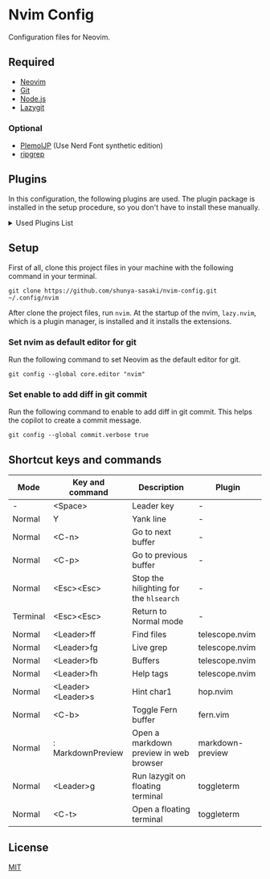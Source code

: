 # Nvim Config

Configuration files for Neovim.

## Required

- [Neovim](https://neovim.io)
- [Git](https://git-scm.com)
- [Node.js](https://nodejs.org/en)
- [Lazygit](https://github.com/jesseduffield/lazygit)

### Optional

- [PlemolJP](https://github.com/yuru7/PlemolJP) (Use Nerd Font synthetic edition)
- [ripgrep](https://github.com/BurntSushi/ripgrep)

## Plugins

In this configuration, the following plugins are used.
The plugin package is installed in the setup procedure,
so you don't have to install these manually.

<details>
<summary>Used Plugins List</summary>

- [tanvirtin/monkai.nvim](https://github.com/tanvirtin/monokai.nvim)
- [folke/tokyonight.nvim](https://github.com/folke/tokyonight.nvim)
- [catppuccin/nvim](https://github.com/catppuccin/nvim)
- [nvim-telescope/telescope.nvim](https://github.com/nvim-telescope/telescope.nvim)
- [nvim-treesitter/nvim-treesitter](https://github.com/nvim-treesitter/nvim-treesitter)
- [akinsho/toggleterm.nvim](https://github.com/akinsho/toggleterm.nvim)
- [lewis6991/gitsigns.nvim](https://github.com/lewis6991/gitsigns.nvim)
- [windwp/nvim-autopairs](https://github.com/windwp/nvim-autopairs)
- [numToStr/Comment.nvim](https://github.com/numToStr/Comment.nvim)
- [kylechui/nvim-surround](https://github.com/kylechui/nvim-surround)
- [phaazon/hop.nvim](https://github.com/phaazon/hop.nvim)
- [lambdalisue/fern.vim](https://github.com/lambdalisue/fern.vim)
- [fern-renderer-nerdfont.vim](https://github.com/)
- [nvim-lualine/lualine.nvim](https://github.com/nvim-lualine/lualine.nvim)
- [iamcco/markdown-preview.nvim](https://github.com/iamcco/markdown-preview.nvim)

</details>

## Setup

First of all, clone this project files in your machine
with the following command in your terminal.

```shell
git clone https://github.com/shunya-sasaki/nvim-config.git ~/.config/nvim
```

After clone the project files, run `nvim`.
At the startup of the nvim, `lazy.nvim`, which is a plugin manager,
is installed and it installs the extensions.

### Set nvim as default editor for git

Run the following command to set Neovim as the default editor for git.

```shell
git config --global core.editor "nvim"
```

### Set enable to add diff in git commit

Run the following command to enable to add diff in git commit.
This helps the copilot to create a commit message.

```shell
git config --global commit.verbose true
```

## Shortcut keys and commands

| Mode     | Key and command       | Description                            | Plugin           |
| -------- | --------------------- | -------------------------------------- | ---------------- |
| -        | \<Space\>             | Leader key                             | -                |
| Normal   | Y                     | Yank line                              | -                |
| Normal   | \<C-n\>               | Go to next buffer                      | -                |
| Normal   | \<C-p\>               | Go to previous buffer                  | -                |
| Normal   | \<Esc\>\<Esc\>        | Stop the hilighting for the `hlsearch` | -                |
| Terminal | \<Esc\>\<Esc\>        | Return to Normal mode                  | -                |
| Normal   | \<Leader\>ff          | Find files                             | telescope.nvim   |
| Normal   | \<Leader\>fg          | Live grep                              | telescope.nvim   |
| Normal   | \<Leader\>fb          | Buffers                                | telescope.nvim   |
| Normal   | \<Leader\>fh          | Help tags                              | telescope.nvim   |
| Normal   | \<Leader\>\<Leader\>s | Hint char1                             | hop.nvim         |
| Normal   | \<C-b\>               | Toggle Fern buffer                     | fern.vim         |
| Normal   | : MarkdownPreview     | Open a markdown preview in web browser | markdown-preview |
| Normal   | \<Leader\>g           | Run lazygit on floating terminal       | toggleterm       |
| Normal   | \<C-t\>               | Open a floating terminal               | toggleterm       |

## License

[MIT](./LICENSE)
